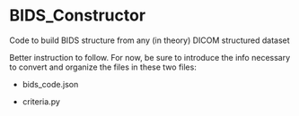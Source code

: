 # BIDS_Constructor
Code to build BIDS structure from any (in theory) DICOM structured dataset

Better instruction to follow. For now, be sure to introduce the info necessary to convert and organize the files in these two files:

- bids_code.json

- criteria.py